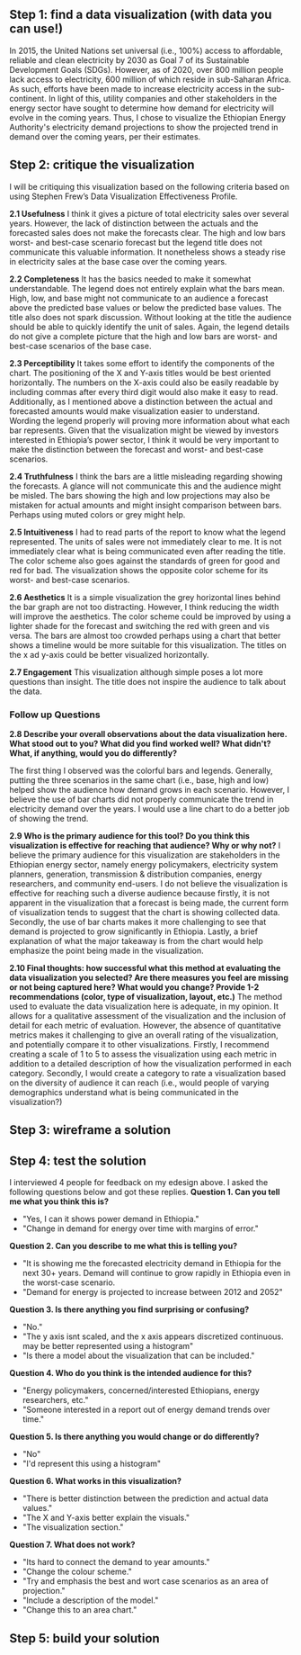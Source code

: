 ## Step 1: find a data visualization (with data you can use!)
In 2015, the United Nations set universal (i.e., 100%) access to affordable, reliable and clean electricity by 2030 as Goal 7 of its Sustainable Development Goals (SDGs). However, as of 2020, over 800 million people lack access to electricity, 600 million of which reside in sub-Saharan Africa. As such, efforts have been made to increase electricity access in the sub-continent. In light of this, utility companies and other stakeholders in the energy sector have sought to determine how demand for electricity will evolve in the coming years. Thus, I chose to visualize the Ethiopian Energy Authority's electricity demand projections to show the projected trend in demand over the coming years, per their estimates.

## Step 2: critique the visualization
I will be critiquing this visualization based on the following criteria based on using Stephen Frew’s Data Visualization Effectiveness Profile.

**2.1	Usefulness** 
I think it gives a picture of total electricity sales over several years. However, the lack of distinction between the actuals and the forecasted sales does not make the forecasts clear. The high and low bars worst- and best-case scenario forecast but the legend title does not communicate this valuable information. It nonetheless shows a steady rise in electricity sales at the base case over the coming years. 

**2.2	Completeness** 
It has the basics needed to make it somewhat understandable. The legend does not entirely explain what the bars mean. High, low, and base might not communicate to an audience a forecast above the predicted base values or below the predicted base values. The title also does not spark discussion. Without looking at the title the audience should be able to quickly identify the unit of sales. Again, the legend details do not give a complete picture that the high and low bars are worst- and best-case scenarios of the base case.

**2.3	Perceptibility**
It takes some effort to identify the components of the chart. The positioning of the X and Y-axis titles would be best oriented horizontally. The numbers on the X-axis could also be easily readable by including commas after every third digit would also make it easy to read. Additionally, as I mentioned above a distinction between the actual and forecasted amounts would make visualization easier to understand. Wording the legend properly will proving more information about what each bar represents. Given that the visualization might be viewed by investors interested in Ethiopia’s power sector, I think it would be very important to make the distinction between the forecast and worst- and best-case scenarios.

**2.4 Truthfulness** 
I think the bars are a little misleading regarding showing the forecasts. A glance will not communicate this and the audience might be misled. The bars showing the high and low projections may also be mistaken for actual amounts and might insight comparison between bars. Perhaps using muted colors or grey might help.

**2.5	Intuitiveness** 
I had to read parts of the report to know what the legend represented. The units of sales were not immediately clear to me. It is not immediately clear what is being communicated even after reading the title. The color scheme also goes against the standards of green for good and red for bad. The visualization shows the opposite color scheme for its worst- and best-case scenarios.

**2.6	Aesthetics**
It is a simple visualization the grey horizontal lines behind the bar graph are not too distracting. However, I think reducing the width will improve the aesthetics. The color scheme could be improved by using a lighter shade for the forecast and switching the red with green and vis versa. The bars are almost too crowded perhaps using a chart that better shows a timeline would be more suitable for this visualization. The titles on the x ad y-axis could be better visualized horizontally. 

**2.7	Engagement**
This visualization although simple poses a lot more questions than insight. The title does not inspire the audience to talk about the data.

### **Follow up Questions**

**2.8 Describe your overall observations about the data visualization here. What stood out to you? What did you find worked well? What didn't? What, if anything, would you do differently?**

The first thing I observed was the colorful bars and legends. Generally, putting the three scenarios in the same chart (i.e., base, high and low) helped show the audience how demand grows in each scenario. However, I believe the use of bar charts did not properly communicate the trend in electricity demand over the years. I would use a line chart to do a better job of showing the trend.

**2.9	Who is the primary audience for this tool? Do you think this visualization is effective for reaching that audience? Why or why not?**
I believe the primary audience for this visualization are stakeholders in the Ethiopian energy sector, namely energy policymakers, electricity system planners, generation, transmission & distribution companies, energy researchers, and community end-users. I do not believe the visualization is effective for reaching such a diverse audience because firstly, it is not apparent in the visualization that a forecast is being made, the current form of visualization tends to suggest that the chart is showing collected data. Secondly, the use of bar charts makes it more challenging to see that demand is projected to grow significantly in Ethiopia. Lastly, a brief explanation of what the major takeaway is from the chart would help emphasize the point being made in the visualization.

**2.10	Final thoughts: how successful what this method at evaluating the data visualization you selected? Are there measures you feel are missing or not being captured here? What would you change? Provide 1-2 recommendations (color, type of visualization, layout, etc.)**
The method used to evaluate the data visualization here is adequate, in my opinion. It allows for a qualitative assessment of the visualization and the inclusion of detail for each metric of evaluation. However, the absence of quantitative metrics makes it challenging to give an overall rating of the visualization, and potentially compare it to other visualizations. Firstly, I recommend creating a scale of 1 to 5 to assess the visualization using each metric in addition to a detailed description of how the visualization performed in each category. Secondly, I would create a category to rate a visualization based on the diversity of audience it can reach (i.e., would people of varying demographics understand what is being communicated in the visualization?)



## Step 3: wireframe a solution

## Step 4: test the solution
I interviewed 4 people for feedback on my edesign above. I asked the following questions below and got these replies.
**Question 1. Can you tell me what you think this is?**
   - "Yes, I can it shows power demand in Ethiopia."
   - "Change in demand for energy over time with margins of error."
    
**Question 2. Can you describe to me what this is telling you?**
  - "It is showing me the forecasted electricity demand in Ethiopia for the next 30+ years. Demand will continue to grow rapidly in Ethiopia even in the worst-case scenario.
  - "Demand for energy is projected to increase between 2012 and 2052"

**Question 3.	Is there anything you find surprising or confusing?**
  - "No."
  - "The y axis isnt scaled, and the x axis appears discretized continuous. may be better represented using a histogram"
  - "Is there a model about the visualization that can be included."

**Question 4. Who do you think is the intended audience for this?**
  - "Energy policymakers, concerned/interested Ethiopians, energy researchers, etc."
  - "Someone interested in a report out of energy demand trends over time."

**Question 5. Is there anything you would change or do differently?**
  - "No"
  - "I'd represent this using a histogram"

**Question 6. What works in this visualization?**
  - "There is better distinction between the prediction and actual data values."
  - "The X and Y-axis better explain the visuals."
  - "The visualization section."

**Question 7. What does not work?**
  - "Its hard to connect the demand to year amounts."
  - "Change the colour scheme."
  - "Try and emphasis the best and wort case scenarios as an area of projection."
  - "Include a description of the model."
  - "Change this to an area chart."
 


## Step 5: build your solution

